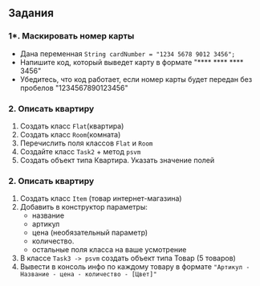 ## Задания

### 1*. Маскировать номер карты
* Дана переменная `String cardNumber = "1234 5678 9012 3456";`
* Напишите код, который выведет карту в формате "**** **** **** 3456"
* Убедитесь, что код работает, если номер карты будет передан без пробелов "1234567890123456"

### 2. Описать квартиру
1. Создать класс `Flat`(квартира)
2. Создать класс `Room`(комната)
3. Перечислить поля классов `Flat` и `Room`
4. Создайте класс `Task2` + метод `psvm`
5. Создать объект типа Квартира. Указать значение полей

### 2. Описать квартиру
1. Создать класс `Item` (товар интернет-магазина)
2. Добавить в конструктор параметры:
   * название
   * артикул
   * цена (необязательный параметр)
   * количество.
   * остальные поля класса на ваше усмотрение
3. В классе `Task3 -> psvm` создать объект типа Товар (5 товаров)
4. Вывести в консоль инфо по каждому товару в формате `"Артикул - Название - цена - количество - [Цвет]"`

[//]: # (```java)

[//]: # (// Возвращает длину строки &#40;количество символов)

[//]: # (String city = "Москва";)

[//]: # (        int result = city.length&#40;&#41;;)

[//]: # (        System.out.println&#40;result&#41;;)

[//]: # ()
[//]: # (// другие методы ниже)

[//]: # (```)

[//]: # (##### Методы)

[//]: # (```java)

[//]: # (.isEmpty&#40;&#41;)

[//]: # (        .isBlank&#40;&#41;)

[//]: # (        .substring&#40;int, int&#41;)

[//]: # (        .indexOf&#40;String&#41;)

[//]: # (        .lastIndexOf&#40;String&#41;)

[//]: # (        .toLowerCase&#40;&#41;)

[//]: # (        .toUpperCase&#40;&#41;)

[//]: # (        .replace&#40;String, String&#41;)

[//]: # (        .startsWith&#40;String&#41;)

[//]: # (        .endsWith&#40;String&#41;)

[//]: # (        .repeat&#40;int&#41;)

[//]: # (        .contains&#40;String&#41;)

[//]: # (        .concat&#40;String&#41;)

[//]: # (        .trim&#40;&#41;)

[//]: # (```)
